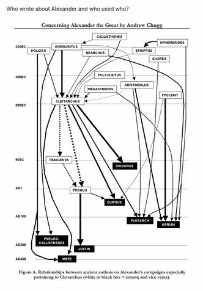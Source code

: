 Who wrote about Alexander and who used who?

![Who wrote about Alexander and who used who](<Ancient History/Term 2/Alexander/Attachments/Who wrote about Alexander and who used who.png>)